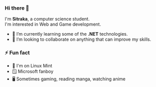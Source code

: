 ### Hi there 👋

I'm **Sitraka**, a computer science student.<br>
I'm interested in Web and Game development.

- 📑 I’m currently learning some of the **.NET** technologies.
- 🤝 I’m looking to collaborate on anything that can improve my skills.

### ⚡ Fun fact
  - 🐧 I'm on Linux Mint
  - 🪟 Microsoft fanboy
  - 🖥️ Sometimes gaming, reading manga, watching anime
